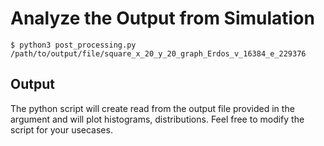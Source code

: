 # Analyze the Output from Simulation
`$ python3 post_processing.py /path/to/output/file/square_x_20_y_20_graph_Erdos_v_16384_e_229376`

## Output
The python script will create read from the output file provided in the argument and will plot histograms, distributions. Feel free to modify the script for your usecases.
